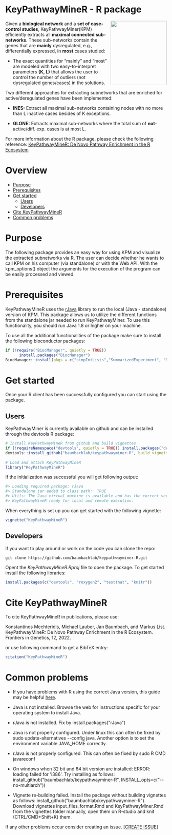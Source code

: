 
KeyPathwayMineR - R package 
============ 
<img src="inst/image/hex/KeyPathwayMineR_hexSticker.png" width = "175" height = "200" align="right" /> 

Given a **biological network** and a **set of case-control studies**, KeyPathwayMiner(KPM) efficiently extracts all             **maximal connected sub-networks**. These sub-networks contain the genes that are **mainly** dysregulated, e.g.,           differentially expressed, in **most** cases studied:

* The exact quantities for “mainly” and “most” are modeled with two easy-to-interpret parameters **(K, L)** that allows      the user to control the number of outliers (not dysregulated genes/cases) in the solutions.
     
Two different approaches for extracting subnetworks that are enriched for active/deregulated genes have been               implemented:

  * **INES:**  Extract all maximal sub-networks containing nodes with no more than L inactive cases besides of K exceptions.
      
  * **GLONE:** Extracts maximal sub-networks where the total sum of **not**-active/diff. exp. cases is at most L. 
      
For more information about the R package, please check the following reference: [KeyPathwayMineR: De Novo Pathway Enrichment in the R Ecosystem ](https://www.frontiersin.org/article/10.3389/fgene.2021.812853)

Overview
=================
<!--ts-->
   * [Purpose](#purpose)
   * [Prerequisites](#prerequisites)
   * [Get started](#get-started)
      * [Users](#users)
      * [Developers](#developers)
   * [Cite KeyPathwayMineR](#cite-keypathwayminer)
   * [Common problems](#common-problems)
<!--te-->

Purpose
=================
The following package provides an easy way for using KPM and visualize the extracted subnetworks via R. The user can decide whether he wants to call KPM on his computer (via standalone) or with the Web API. With the kpm_options() object the arguments for the execution of the program can be easily processed and viewed.

Prerequisites
=================
KeyPathwayMineR uses the [rJava](https://github.com/s-u/rJava) library to run the local (Java - standalone) version of KPM. 
This package allows us to utilize the different functions from the standalone jar needed to run KeyPathwayMiner. To use this functionality, you should run Java 1.8 or higher on your machine.

To use all the additional functionalities of the package make sure to install the following bioconductor packages:
```r   
if (!require("BiocManager", quietly = TRUE))
      install.packages("BiocManager")
BiocManager::install(pkgs = c("simpIntLists","SummarizedExperiment", "MAST"))
```      

Get started
=================
Once your R client has been successfully configured you can start using the package.

Users
-----
KeyPathwayMiner is currently available on github and can be installed through the devtools R package:
```r
# Install KeyPathwayMineR from github and build vignettes
if (!requireNamespace("devtools", quietly = TRUE)) install.packages("devtools")
devtools::install_github("baumbachlab/keypathwayminer-R", build_vignettes = TRUE)
      
# Load and attach KeyPathwayMineR 
library("KeyPathwayMineR")
```      

If the initialization was successful you will get following output:
```r
#> Loading required package: rJava
#> Standalone jar added to class path:  TRUE
#> Utils: The Java virtual machine is available and has the correct version.
#> KeyPathwayMineR ready for local and remote execution.
```      
When everything is set up you can get started with the following vignette:
```r
vignette("KeyPathwayMineR")
```

Developers
-----
If you want to play around or work on the code you can clone the repo:

```
git clone https://github.com/baumbachlab/keypathwayminer-R.git
```

Opent the *KeyPathwayMineR.Rproj* file to open the package. To get started install the following libraries:
```r
install.packages(c("devtools", "roxygen2", "testthat", "knitr"))
```

Cite KeyPathwayMineR
============ 
To cite KeyPathwayMineR in publications, please use:

Konstantinos Mechteridis, Michael Lauber, Jan Baumbach, and Markus List. KeyPathwayMineR: De Novo Pathway Enrichment in the R Ecosystem. Frontiers in Genetics, 12, 2022.

or use following command to get a BibTeX entry:
```r
citation("KeyPathwayMineR")
```

 Common problems
=================
* If you have problems with R using the correct Java version, this guide may be helpful [here](https://github.com/Utah-Data-Science/Home_repo/wiki/Getting-R-to-use-the-correct-Java-version).

* Java is not installed. Browse the web for instructions specific for your operating system to install Java.

* rJava is not installed. Fix by install.packages("rJava")

* Java is not properly configured. Under linux this can often be fixed by sudo update-alternatives --config java. Another option is to set the environment variable JAVA_HOME correctly.

* rJava is not properly configured. This can often be fixed by sudo R CMD javareconf

* On windows when 32 bit and 64 bit version are installed: ERROR: loading failed for 'i386'. Try installing as follows: install_github("baumbachlab/keypathwayminer-R", INSTALL_opts=c("--no-multiarch")) 

* Vignette re-building failed. Install the package without building vignettes as follows: install_github("baumbachlab/keypathwayminer-R"). Download vignettes input_files_format.Rmd and KeyPathwayMiner.Rmd from the vignettes folder manually, open them on R-studio and knit (CTRL/CMD+Shift+K) them.


If any other problems occur consider creating an issue. [[CREATE ISSUE](https://github.com/baumbachlab/keypathwayminer-R/issues)]

